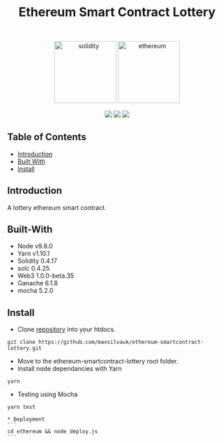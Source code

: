 <h1 align="center">Ethereum Smart Contract Lottery</h1>
<br>
<p align="center">
  <img alt="solidity" title="solidity" src="https://2.bp.blogspot.com/-zCJa5fv2GvI/WZr3runDMxI/AAAAAAAAcOA/xaVaP_FtfAoBgUEudfDuYi5j2lKY-CWwwCLcBGAs/s1600/Solidity.png" width="142">
  <img alt="ethereum" title="ethereum" src="https://upload.wikimedia.org/wikipedia/commons/thumb/0/05/Ethereum_logo_2014.svg/2000px-Ethereum_logo_2014.svg.png" width="142">
</p>
<p align="center">
    <img src="https://img.shields.io/badge/yarn-v1.10.1-green.svg" />
    <img src="https://img.shields.io/badge/node-v9.8.0-green.svg" />
    <img src="https://img.shields.io/badge/solidity-v0.4.17-green.svg" />
</p>


## Table of Contents

- [Introduction](#introduction)
- [Built With](#built-with)
- [Install](#install)

## Introduction

A lottery ethereum smart contract.

## Built-With

- Node v9.8.0
- Yarn v1.10.1
- Solidity 0.4.17
- solc 0.4.25
- Web3 1.0.0-beta.35
- Ganache 6.1.8
- mocha 5.2.0

## Install

* Clone <a href="https://github.com/maxsilvauk/ethereum-smartcontract-lottery.git">repository</a> into your htdocs.
```
git clone https://github.com/maxsilvauk/ethereum-smartcontract-lottery.git
```
* Move to the ethereum-smartcontract-lottery root folder.
* Install node dependancies with Yarn
```
yarn
```
* Testing using Mocha
```
yarn test
```
``````
* Deployment
```
cd ethereum && node deploy.js
```
